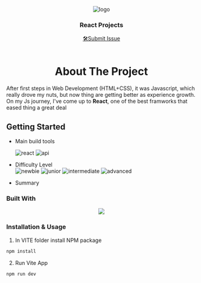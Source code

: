 <a name="readme-top"></a>
<div align="center">
 <img src="https://github.com/tsotneforester/JSReact/assets/79293287/e61c7310-8afa-4e73-9ad7-eeb133583a1b" alt="logo"><br/>
<h3 align="center">React Projects</h3>
  <div align="center">
<a href="https://github.com/tsotneforester/JSVanilla/issues">🛠Submit Issue</a>
  </div>
<br/>

</div>


<h1 align="center"> About The Project </h1> 


After first steps in Web Development (HTML+CSS), it was Javascript, which really drove my nuts, but now thing are getting better as experience growth. On my Js journey, I've come up to **React**, one of the best framworks that eased thing a great deal

## Getting Started


- Main build tools  

  ![react](https://img.shields.io/badge/-React-f4cf0c "image")
  ![api](https://img.shields.io/badge/-API-aad742 "image")
- Difficulty Level  
![newbie](https://img.shields.io/badge/%201%20-newbie-white?labelColor=6abecd "image")
![junior](https://img.shields.io/badge/%202%20-junior-white?labelColor=aad742 "image")
![intermediate](https://img.shields.io/badge/%203%20-intermediate-white?labelColor=f1b604 "image")
![advanced](https://img.shields.io/badge/%204%20-advanced-white?labelColor=bf4605 "image")
<!-- ![guru](https://img.shields.io/badge/%205%20-guru-white?labelColor=ed2c49 "image") -->

- Summary



### Built With

<p align="center">
  <a href="https://skillicons.dev">
    <img src="https://skillicons.dev/icons?i=js,html,css,sass,styledcomponents,react,redux,regex,codepen,figma,git,ps,vscode" />
  </a>
</p>



### Installation & Usage

  1. In VITE folder install NPM package
  ```sh
  npm install
  ```
  2. Run Vite App
  ```sh
  npm run dev
  ```